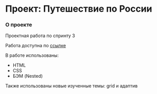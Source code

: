 # Проект: Путешествие по России

### О проекте

Проектная работа по спринту 3

Работа доступна по [ссылке](https://kzavialova.github.io/russian-travel/index.html)

В работе использованы:
- HTML
- CSS
- БЭМ (Nested)

Также использованы новые изученные темы: grid и адаптив


